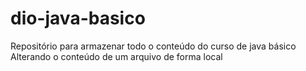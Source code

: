 # dio-java-basico
Repositório para armazenar todo o conteúdo do curso de java básico
Alterando o conteúdo de um arquivo de forma local